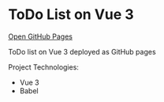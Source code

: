 # ToDo List on Vue 3
[Open GitHub Pages](http://smeshchankin.github.io/vue-todo)

ToDo list on Vue 3 deployed as GitHub pages

Project Technologies:
* Vue 3
* Babel

